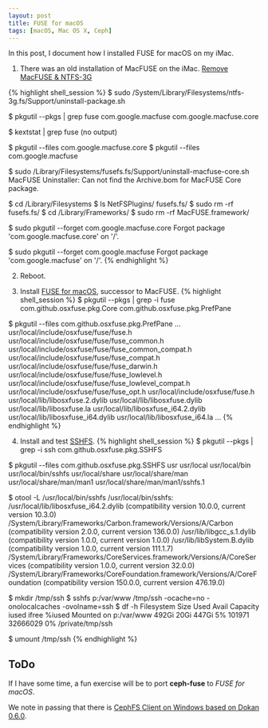 ```yaml
---
layout: post
title: FUSE for macOS
tags: [macOS, Mac OS X, Ceph]
---
```


In this post, I document how I installed FUSE for macOS on my iMac.<!-- more -->

1) There was an old installation of MacFUSE on the iMac. [Remove MacFUSE & NTFS-3G](https://apple.stackexchange.com/questions/177885/how-to-completely-remove-fuse-for-mac-os-x-macfuse-ntfs-3g)

{% highlight shell_session %}
$ sudo /System/Library/Filesystems/ntfs-3g.fs/Support/uninstall-package.sh

$ pkgutil --pkgs | grep fuse
com.google.macfuse
com.google.macfuse.core

$ kextstat | grep fuse
(no output)

$ pkgutil --files com.google.macfuse.core
$ pkgutil --files com.google.macfuse

$ sudo /Library/Filesystems/fusefs.fs/Support/uninstall-macfuse-core.sh
MacFUSE Uninstaller: Can not find the Archive.bom for MacFUSE Core package.

$ cd /Library/Filesystems
$ ls
NetFSPlugins/ fusefs.fs/
$ sudo rm -rf fusefs.fs/
$ cd /Library/Frameworks/
$ sudo rm -rf MacFUSE.framework/

$ sudo pkgutil --forget com.google.macfuse.core
Forgot package 'com.google.macfuse.core' on '/'.

$ sudo pkgutil --forget com.google.macfuse
Forgot package 'com.google.macfuse' on '/'.
{% endhighlight %}

2) Reboot.

3) Install [FUSE for macOS](https://osxfuse.github.io/), successor to MacFUSE.
{% highlight shell_session %}
$ pkgutil --pkgs | grep -i fuse
com.github.osxfuse.pkg.Core
com.github.osxfuse.pkg.PrefPane

$ pkgutil --files com.github.osxfuse.pkg.PrefPane
...
usr/local/include/osxfuse/fuse/fuse.h
usr/local/include/osxfuse/fuse/fuse_common.h
usr/local/include/osxfuse/fuse/fuse_common_compat.h
usr/local/include/osxfuse/fuse/fuse_compat.h
usr/local/include/osxfuse/fuse/fuse_darwin.h
usr/local/include/osxfuse/fuse/fuse_lowlevel.h
usr/local/include/osxfuse/fuse/fuse_lowlevel_compat.h
usr/local/include/osxfuse/fuse/fuse_opt.h
usr/local/include/osxfuse/fuse.h
usr/local/lib/libosxfuse.2.dylib
usr/local/lib/libosxfuse.dylib
usr/local/lib/libosxfuse.la
usr/local/lib/libosxfuse_i64.2.dylib
usr/local/lib/libosxfuse_i64.dylib
usr/local/lib/libosxfuse_i64.la
...
{% endhighlight %}

4) Install and test [SSHFS](https://github.com/osxfuse/sshfs/releases).
{% highlight shell_session %}
$ pkgutil --pkgs | grep -i ssh
com.github.osxfuse.pkg.SSHFS

$ pkgutil --files com.github.osxfuse.pkg.SSHFS
usr
usr/local
usr/local/bin
usr/local/bin/sshfs
usr/local/share
usr/local/share/man
usr/local/share/man/man1
usr/local/share/man/man1/sshfs.1

$ otool -L /usr/local/bin/sshfs
/usr/local/bin/sshfs:
        /usr/local/lib/libosxfuse_i64.2.dylib (compatibility version 10.0.0, current version 10.3.0)
        /System/Library/Frameworks/Carbon.framework/Versions/A/Carbon (compatibility version 2.0.0, current version 136.0.0)
        /usr/lib/libgcc_s.1.dylib (compatibility version 1.0.0, current version 1.0.0)
        /usr/lib/libSystem.B.dylib (compatibility version 1.0.0, current version 111.1.7)
        /System/Library/Frameworks/CoreServices.framework/Versions/A/CoreServices (compatibility version 1.0.0, current version 32.0.0)
        /System/Library/Frameworks/CoreFoundation.framework/Versions/A/CoreFoundation (compatibility version 150.0.0, current version 476.19.0)

$ mkdir /tmp/ssh
$ sshfs p:/var/www /tmp/ssh -ocache=no -onolocalcaches -ovolname=ssh
$ df -h
Filesystem      Size   Used  Avail Capacity   iused    ifree %iused  Mounted on
p:/var/www     492Gi   20Gi  447Gi     5%    101971 32666029    0%   /private/tmp/ssh

$ umount /tmp/ssh
{% endhighlight %}

## ToDo
If I have some time, a fun exercise will be to port **ceph-fuse** to *FUSE for macOS*.

We note in passing that there is [CephFS Client on Windows based on Dokan 0.6.0](https://drupal.star.bnl.gov/STAR/blog/mpoat/cephfs-client-windows-based-dokan-060).

